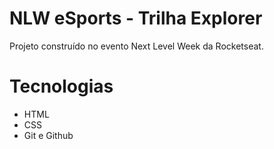 # NLW eSports - Trilha Explorer
Projeto construído no evento Next Level Week da Rocketseat.

# Tecnologias
- HTML
- CSS
- Git e Github
